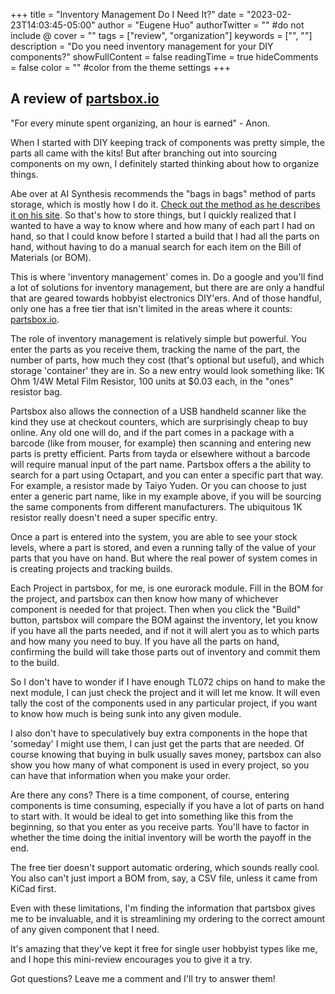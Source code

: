 +++
title = "Inventory Management Do I Need It?"
date = "2023-02-23T14:03:45-05:00"
author = "Eugene Huo"
authorTwitter = "" #do not include @
cover = ""
tags = ["review", "organization"]
keywords = ["", ""]
description = "Do you need inventory management for your DIY components?"
showFullContent = false
readingTime = true
hideComments = false
color = "" #color from the theme settings
+++
## A review of [partsbox.io](http://partsbox.io)

"For every minute spent organizing, an hour is earned" - Anon.

When I started with DIY keeping track of components was pretty simple, the parts all came with the kits! But after branching out into sourcing components on my own, I definitely started thinking about how to organize things. 

Abe over at AI Synthesis recommends the "bags in bags" method of parts storage, which is mostly how I do it. [Check out the method as he describes it on his site](https://aisynthesis.com/how-to-store-diy-synth-parts/). So that's how to store things, but I quickly realized that I wanted to have a way to know where and how many of each part I had on hand, so that I could know before I started a build that I had all the parts on hand, without having to do a manual search for each item on the Bill of Materials (or BOM).

This is where 'inventory management' comes in. Do a google and you'll find a lot of solutions for inventory management, but there are are only a handful that are geared towards hobbyist electronics DIY'ers. And of those handful, only one has a free tier that isn't limited in the areas where it counts: [partsbox.io](http://partsbox.io).

The role of inventory management is relatively simple but powerful. You enter the parts as you receive them, tracking the name of the part, the number of parts, how much they cost (that's optional but useful), and which storage 'container' they are in. So a new entry would look something like: 1K Ohm 1/4W Metal Film Resistor, 100 units at $0.03 each, in the "ones" resistor bag.

Partsbox also allows the connection of a USB handheld scanner like the kind they use at checkout counters, which are surprisingly cheap to buy online. Any old one will do, and if the part comes in a package with a barcode (like from mouser, for example) then scanning and entering new parts is pretty efficient. Parts from tayda or elsewhere without a barcode will require manual input of the part name. Partsbox offers a the ability to search for a part using Octapart, and you can enter a specific part that way. For example, a resistor made by Taiyo Yuden. Or you can choose to just enter a generic part name, like in my example above, if you will be sourcing the same components from different manufacturers. The ubiquitous 1K resistor really doesn't need a super specific entry.

Once a part is entered into the system, you are able to see your stock levels, where a part is stored, and even a running tally of the value of your parts that you have on hand. But where the real power of system comes in is creating projects and tracking builds.

Each Project in partsbox, for me, is one eurorack module. Fill in the BOM for the project, and partsbox can then know how many of whichever component is needed for that project. Then when you click the "Build" button, partsbox will compare the BOM against the inventory, let you know if you have all the parts needed, and if not it will alert you as to which parts and how many you need to buy. If you have all the parts on hand, confirming the build will take those parts out of inventory and commit them to the build.

So I don't have to wonder if I have enough TL072 chips on hand to make the next module, I can just check the project and it will let me know. It will even tally the cost of the components used in any particular project, if you want to know how much is being sunk into any given module.

I also don't have to speculatively buy extra components in the hope that 'someday' I might use them, I can just get the parts that are needed. Of course knowing that buying in bulk usually saves money, partsbox can also show you how many of what component is used in every project, so you can have that information when you make your order.

Are there any cons? There is a time component, of course, entering components is time consuming, especially if you have a lot of parts on hand to start with. It would be ideal to get into something like this from the beginning, so that you enter as you receive parts. You'll have to factor in whether the time doing the initial inventory will be worth the payoff in the end.

The free tier doesn't support automatic ordering, which sounds really cool. You also can't just import a BOM from, say, a CSV file, unless it came from KiCad first.

Even with these limitations, I'm finding the information that partsbox gives me to be invaluable, and it is streamlining my ordering to the correct amount of any given component that I need.

It's amazing that they've kept it free for single user hobbyist types like me, and I hope this mini-review encourages you to give it a try.

Got questions? Leave me a comment and I'll try to answer them!
